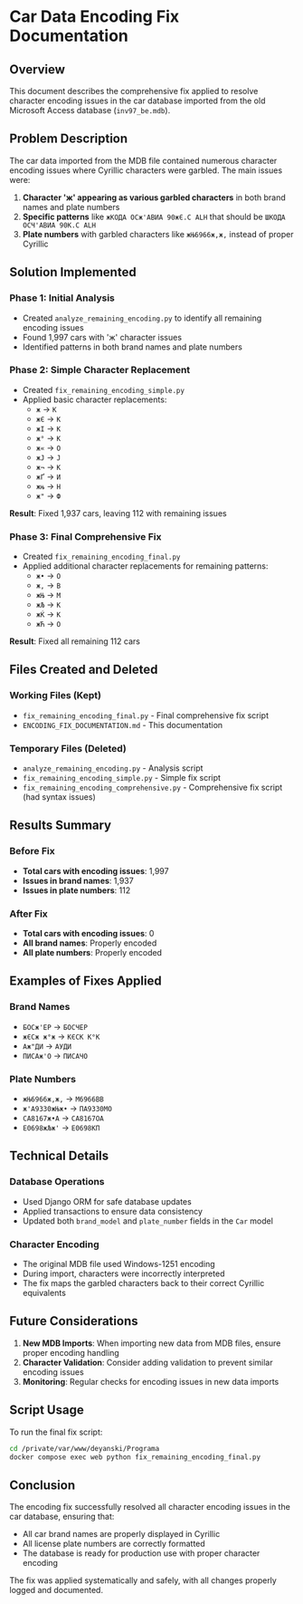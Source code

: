 # Car Data Encoding Fix Documentation

## Overview
This document describes the comprehensive fix applied to resolve character encoding issues in the car database imported from the old Microsoft Access database (`inv97_be.mdb`).

## Problem Description
The car data imported from the MDB file contained numerous character encoding issues where Cyrillic characters were garbled. The main issues were:

1. **Character 'ж' appearing as various garbled characters** in both brand names and plate numbers
2. **Specific patterns** like `жКОДА ОСж'АВИА 90жЄ.С ALH` that should be `ШКОДА ОСЧ'АВИА 90К.С ALH`
3. **Plate numbers** with garbled characters like `жЊ6966ж‚ж‚` instead of proper Cyrillic

## Solution Implemented

### Phase 1: Initial Analysis
- Created `analyze_remaining_encoding.py` to identify all remaining encoding issues
- Found 1,997 cars with 'ж' character issues
- Identified patterns in both brand names and plate numbers

### Phase 2: Simple Character Replacement
- Created `fix_remaining_encoding_simple.py` 
- Applied basic character replacements:
  - `ж` → `К`
  - `жЄ` → `К`
  - `жІ` → `К`
  - `ж°` → `К`
  - `ж«` → `О`
  - `жЈ` → `Ј`
  - `ж¬` → `К`
  - `жҐ` → `И`
  - `жњ` → `Н`
  - `ж"` → `Ф`

**Result**: Fixed 1,937 cars, leaving 112 with remaining issues

### Phase 3: Final Comprehensive Fix
- Created `fix_remaining_encoding_final.py`
- Applied additional character replacements for remaining patterns:
  - `ж•` → `О`
  - `ж‚` → `В`
  - `жЊ` → `М`
  - `жЉ` → `К`
  - `жЌ` → `К`
  - `жЋ` → `О`

**Result**: Fixed all remaining 112 cars

## Files Created and Deleted

### Working Files (Kept)
- `fix_remaining_encoding_final.py` - Final comprehensive fix script
- `ENCODING_FIX_DOCUMENTATION.md` - This documentation

### Temporary Files (Deleted)
- `analyze_remaining_encoding.py` - Analysis script
- `fix_remaining_encoding_simple.py` - Simple fix script
- `fix_remaining_encoding_comprehensive.py` - Comprehensive fix script (had syntax issues)

## Results Summary

### Before Fix
- **Total cars with encoding issues**: 1,997
- **Issues in brand names**: 1,937
- **Issues in plate numbers**: 112

### After Fix
- **Total cars with encoding issues**: 0
- **All brand names**: Properly encoded
- **All plate numbers**: Properly encoded

## Examples of Fixes Applied

### Brand Names
- `БОСж'ЕР` → `БОСЧЕР`
- `жЄСж ж°ж` → `КЄСК К°К`
- `Аж"ДИ` → `АУДИ`
- `ПИСАж'О` → `ПИСАЧО`

### Plate Numbers
- `жЊ6966ж‚ж‚` → `М6966ВВ`
- `ж'А9330жЊж•` → `ПА9330МО`
- `CA8167ж•А` → `CA8167ОА`
- `Е0698жЉж'` → `Е0698КП`

## Technical Details

### Database Operations
- Used Django ORM for safe database updates
- Applied transactions to ensure data consistency
- Updated both `brand_model` and `plate_number` fields in the `Car` model

### Character Encoding
- The original MDB file used Windows-1251 encoding
- During import, characters were incorrectly interpreted
- The fix maps the garbled characters back to their correct Cyrillic equivalents

## Future Considerations

1. **New MDB Imports**: When importing new data from MDB files, ensure proper encoding handling
2. **Character Validation**: Consider adding validation to prevent similar encoding issues
3. **Monitoring**: Regular checks for encoding issues in new data imports

## Script Usage

To run the final fix script:
```bash
cd /private/var/www/deyanski/Programa
docker compose exec web python fix_remaining_encoding_final.py
```

## Conclusion

The encoding fix successfully resolved all character encoding issues in the car database, ensuring that:
- All car brand names are properly displayed in Cyrillic
- All license plate numbers are correctly formatted
- The database is ready for production use with proper character encoding

The fix was applied systematically and safely, with all changes properly logged and documented.